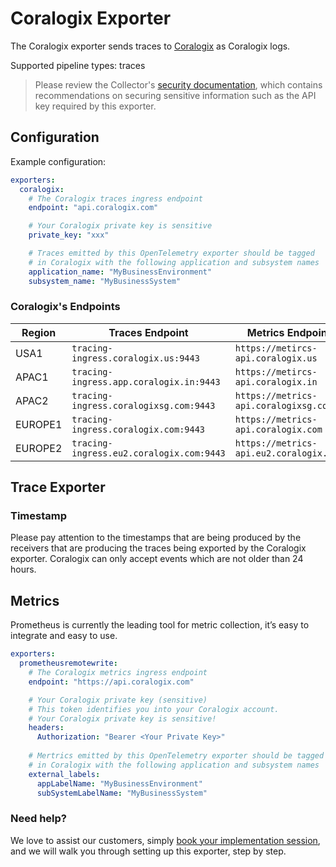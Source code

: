 # Coralogix Exporter

The Coralogix exporter sends traces to [Coralogix](https://coralogix.com/) as
Coralogix logs.

Supported pipeline types: traces 

> Please review the Collector's [security
> documentation](https://github.com/open-telemetry/opentelemetry-collector/blob/main/docs/security.md),
> which contains recommendations on securing sensitive information such as the
> API key required by this exporter.

## Configuration

Example configuration:
```yaml
exporters:
  coralogix:
    # The Coralogix traces ingress endpoint
    endpoint: "api.coralogix.com"

    # Your Coralogix private key is sensitive
    private_key: "xxx"

    # Traces emitted by this OpenTelemetry exporter should be tagged
    # in Coralogix with the following application and subsystem names
    application_name: "MyBusinessEnvironment"
    subsystem_name: "MyBusinessSystem"
```
### Coralogix's Endpoints 
Region | Traces Endpoint | Metrics Endpoint |
--- | --- | --- | 
USA1 | `tracing-ingress.coralogix.us:9443` | `https://metircs-api.coralogix.us`
APAC1 | `tracing-ingress.app.coralogix.in:9443` | `https://metircs-api.coralogix.in`
APAC2 | `tracing-ingress.coralogixsg.com:9443` | `https://metrics-api.coralogixsg.com` 
EUROPE1 | `tracing-ingress.coralogix.com:9443` | `https://metrics-api.coralogix.com`
EUROPE2 | `tracing-ingress.eu2.coralogix.com:9443` | `https://metrics-api.eu2.coralogix.com`

## Trace Exporter

### Timestamp
Please pay attention to the timestamps that are being produced by the 
receivers that are producing the traces being exported by the Coralogix
exporter. Coralogix can only accept events which are not older than 24 hours.

## Metrics
Prometheus is currently the leading tool for metric collection, it’s easy to integrate and easy to use.

```yaml
exporters:
  prometheusremotewrite:
    # The Coralogix metrics ingress endpoint
    endpoint: "https://api.coralogix.com"

    # Your Coralogix private key (sensitive)
    # This token identifies you into your Coralogix account. 
    # Your Coralogix private key is sensitive!
    headers:
      Authorization: "Bearer <Your Private Key>"
      
    # Mertrics emitted by this OpenTelemetry exporter should be tagged
    # in Coralogix with the following application and subsystem names
    external_labels:
      appLabelName: "MyBusinessEnvironment"
      subSystemLabelName: "MyBusinessSystem"
```

### Need help?
We love to assist our customers, simply [book your implementation session](https://calendly.com/info-coralogix/implementation),
and we will walk you through setting up this exporter, step by step.
